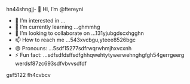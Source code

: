 hn44shngjj- 👋 Hi, I’m @ftereyni
- 👀 I’m interested in ...
- 🌱 I’m currently learning ...ghmmhg
- 💞️ I’m looking to collaborate on ...131yjubgdscxhgghn
- 📫 How to reach me ...543xvcbgu,yteee8526bgc
- 😄 Pronouns: ...5sdf15277sdfrwqrwhmjhxvcxnh
- ⚡ Fun fact: ...sdfsdfdsffsdfghhqwehtytywerwehnghgfgh54gerrgeerg
werdsf87zc693sdfvbvvsdfdf
<!---sdfdfgsdfsdfw66363hng2222hjmhjmqewewrbdfdfrgttg
ftereyni/ftereyni is a ✨ special ✨ repository becausgere its `README.md` (thi65s file) appears on your GitHub promghhgmfile.45bgxssdfgxbgh,j
You can click the Preview link to take a look at your uyuy.5jmjmjnbbnbnsdds
--->
gsf5122
fh4cvbcv
